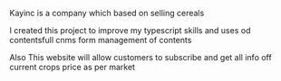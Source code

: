 Kayinc is a company which based on selling cereals 

I created this project to improve my typescript skills and 
uses od contentsfull cnms form management of contents  

Also This website will allow customers to subscribe and get
all info off current crops price as per market